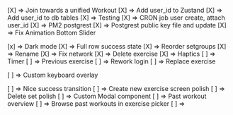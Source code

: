 [X] => Join towards a unified Workout
[X] => Add user_id to Zustand
[X] => Add user_id to db tables
[X] => Testing
[X] => CRON job user create, attach user_id
[X] => PM2 postgrest
[X] => Postgrest public key file and update
[X] => Fix Animation Bottom Slider

[x] => Dark mode
[X] => Full row success state
[X] => Reorder setgroups
[X] => Rename
[X] => Fix network
[X] => Delete exercise
[X] => Haptics
[ ] => Timer
[ ] => Previous exercise
[ ] => Rework login
[ ] => Replace exercise

[ ] => Custom keyboard overlay

[ ] => Nice success transition
[ ] => Create new exercise screen polish
[ ] => Delete set polish
[ ] => Custom Modal component
[ ] => Past workout overview
[ ] => Browse past workouts in exercise picker
[ ] =>
